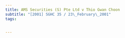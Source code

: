 ```yaml
---
title: AMS Securities (S) Pte Ltd v Thio Gwan Choon 
subtitle: "[2001] SGHC 35 / 23\_February\_2001"
tags:


---
```


